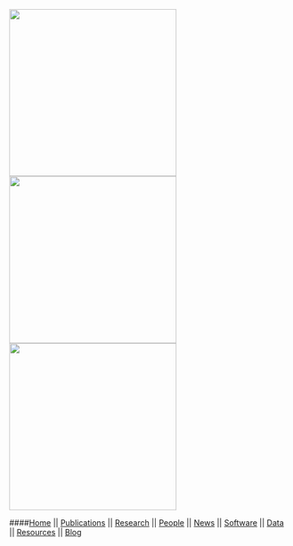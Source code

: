 <a href="http://www.plosgenetics.org/article/info%3Adoi%2F10.1371%2Fjournal.pgen.1003258">
<img src="http://molpopgen.org/images/journal.pgen.1003258.g001.png" style="width: 300px;"></a>
<a href="http://mbe.oxfordjournals.org/content/31/7/1750.full">
<img src="http://www.molpopgen.org/images/F6.large.jpg" style="width: 300px;" height="300px"></a>
<a href="http://mbe.oxfordjournals.org/content/30/10/2311.full">
<img src="http://www.molpopgen.org/images/F4.large.jpg" style="width: 300px;" height="300px"></a>

####[Home](index.html) || [Publications](pubs.html) || [Research](research.html) || [People](people.html) || [News](news.html) || [Software](software.html) || [Data](data.html) || [Resources](res.html) || [Blog](blog.html)